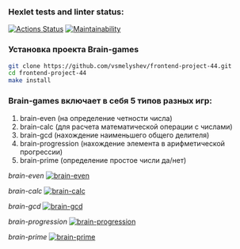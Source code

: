### Hexlet tests and linter status:
[![Actions Status](https://github.com/vsmelyshev/frontend-project-44/workflows/hexlet-check/badge.svg)](https://github.com/vsmelyshev/frontend-project-44/actions)
[![Maintainability](https://api.codeclimate.com/v1/badges/a872ba1880446e2bd1ca/maintainability)](https://codeclimate.com/github/vsmelyshev/frontend-project-44/maintainability)

### Установка проекта Brain-games 
```bash
git clone https://github.com/vsmelyshev/frontend-project-44.git
cd frontend-project-44
make install
```
### Brain-games включает в себя 5 типов разных игр: 
1.  brain-even (на определение четности числа)
2.  brain-calc (для расчета математической операции с числами)
3.  brain-gcd (нахождение наименьшего общего делителя)
4.  brain-progression (нахождение элемента в арифметической прогрессии)
5.  brain-prime (определение простое числи да/нет)

*brain-even*
[![brain-even](https://asciinema.org/a/LToznHE68VM38AaWfSgn0t1B8.svg)](https://asciinema.org/a/LToznHE68VM38AaWfSgn0t1B8)

*brain-calc*
[![brain-calc](https://asciinema.org/a/ctFv1ppxgUYjAavrfgDzzdCls.svg)](https://asciinema.org/a/ctFv1ppxgUYjAavrfgDzzdCls)

*brain-gcd*
[![brain-gcd](https://asciinema.org/a/6WhEAlfU9YaJ89qovuNjokcaL.svg)](https://asciinema.org/a/6WhEAlfU9YaJ89qovuNjokcaL)

*brain-progression*
[![brain-progression](https://asciinema.org/a/yDxWYVcWQNk7AuKwOslCjPZca.svg)](https://asciinema.org/a/yDxWYVcWQNk7AuKwOslCjPZca)

*brain-prime*
[![brain-prime](https://asciinema.org/a/KSF5UfVXysy1tq2Bjo03d6Rxm.svg)](https://asciinema.org/a/KSF5UfVXysy1tq2Bjo03d6Rxm)